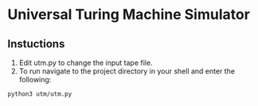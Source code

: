 # Universal Turing Machine Simulator
## Instuctions
1. Edit utm.py to change the input tape file.
2. To run navigate to the project directory in your shell and enter the following:
```
python3 utm/utm.py
```
